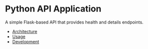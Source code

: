 # Python API Application

A simple Flask-based API that provides health and details endpoints.

- [Architecture](architecture.md)
- [Usage](usage.md)
- [Development](development.md)